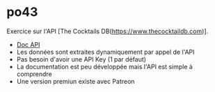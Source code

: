 # po43

Exercice sur l'API [The Cocktails DB(https://www.thecocktaildb.com)].

* [Doc API](https://www.thecocktaildb.com/api.php) 
* Les données sont extraites dynamiquement par appel de l'API
* Pas besoin d'avoir une API Key (1 par défaut)
* La documentation est peu développée mais l'API est simple à comprendre
* Une version premiun existe avec Patreon